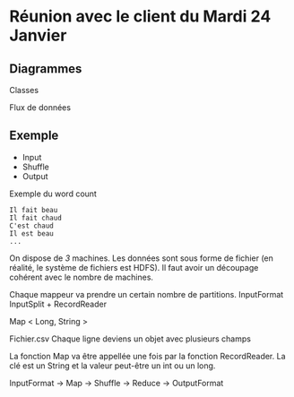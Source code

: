 # Réunion avec le client du Mardi 24 Janvier

## Diagrammes

Classes

Flux de données

## Exemple
* Input
* Shuffle
* Output

Exemple du word count
```
Il fait beau
Il fait chaud
C'est chaud
Il est beau
...
```

On dispose de _3_ machines. Les données sont sous forme de fichier (en réalité, le système de fichiers est HDFS). Il faut avoir un découpage cohérent avec le nombre de machines.

Chaque mappeur va prendre un certain nombre de partitions.
InputFormat
InputSplit + RecordReader

Map
< Long, String >

Fichier.csv
Chaque ligne deviens un objet avec plusieurs champs

La fonction Map va être appellée une fois par la fonction RecordReader.
La clé est un String et la valeur peut-être un int ou un long.

InputFormat → Map → Shuffle → Reduce → OutputFormat

